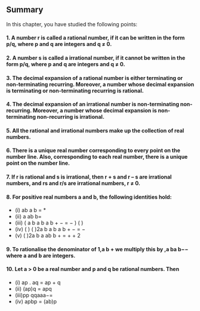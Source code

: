 ## Summary
In this chapter, you have studied the following points:
#### 1. A number r is called a rational number, if it can be written in the form p/q, where p and q are integers and q ≠ 0.
#### 2. A number s is called a irrational number, if it cannot be written in the form p/q, where p and q are integers and q ≠ 0.
#### 3. The decimal expansion of a rational number is either terminating or non-terminating recurring. Moreover, a number whose decimal expansion is terminating or non-terminating recurring is rational.
#### 4. The decimal expansion of an irrational number is non-terminating non-recurring. Moreover, a number whose decimal expansion is non-terminating non-recurring is irrational.
#### 5. All the rational and irrational numbers make up the collection of real numbers.
#### 6. There is a unique real number corresponding to every point on the number line. Also, corresponding to each real number, there is a unique point on the number line.
#### 7. If r is rational and s is irrational, then r + s and r – s are irrational numbers, and rs and r/s are irrational numbers, r ≠ 0.
#### 8. For positive real numbers a and b, the following identities hold:
* (i) ab a b = * 
* (ii) a ab b=
* (iii) ( a b a b a b + − = − ) ( ) 
* (iv) ( ) ( )2a b a b a b + − = −
* (v) ( )2a b a ab b + = + + 2
#### 9. To rationalise the denominator of 1,a b + we multiply this by ,a ba b−− where a and b are integers.
#### 10. Let a > 0 be a real number and p and q be rational numbers. Then 
* (i) ap . aq = ap + q 
* (ii) (ap)q = apq
* (iii)pp qqaaa−= 
* (iv) apbp = (ab)p
